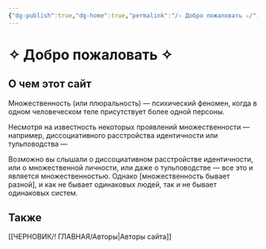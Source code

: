 ```yaml
---
{"dg-publish":true,"dg-home":true,"permalink":"/✧ Добро пожаловать ✧/","tags":["gardenEntry"],"dgPassFrontmatter":true}
---
```



# ✧ Добро пожаловать ✧
## О чем этот сайт
Множественность (или плюральность) — психический феномен, когда в одном человеческом теле присутствует более одной персоны.

Несмотря на известность некоторых проявлений множественности — например, диссоциативного расстройства идентичности или тульповодства —

Возможно вы слышали о диссоциативном расстройстве идентичности, или о множественной личности, или даже о тульповодстве — все это и является множественностью. Однако [множественность бывает разной], и как не бывает одинаковых людей, так и не бывает одинаковых систем.

## Также
[[ЧЕРНОВИК/! ГЛАВНАЯ/Авторы\|Авторы сайта]]